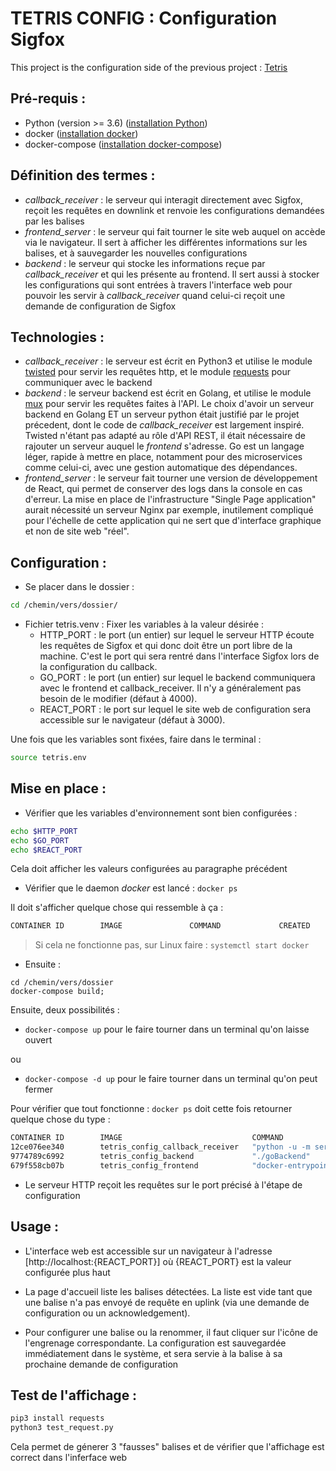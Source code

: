 # TETRIS CONFIG : Configuration Sigfox

This project is the configuration side of the previous project : [Tetris](https://github.com/vnepveu/sigfox_receiver)

## Pré-requis :

- Python (version >= 3.6) ([installation Python](https://www.python.org/downloads/))
- docker ([installation docker](https://docs.docker.com/install/))
- docker-compose ([installation docker-compose](https://docs.docker.com/compose/install/))

## Définition des termes :

- *callback_receiver* : le serveur qui interagit directement avec Sigfox, reçoit les requêtes en downlink et
renvoie les configurations demandées par les balises
- *frontend_server* : le serveur qui fait tourner le site web auquel on accède via le navigateur. Il sert à afficher
les différentes informations sur les balises, et à sauvegarder les nouvelles configurations
- *backend* : le serveur qui stocke les informations reçue par *callback_receiver* et qui les présente au frontend.
Il sert aussi à stocker les configurations qui sont entrées à travers l'interface web pour pouvoir les servir à
*callback_receiver* quand celui-ci reçoit une demande de configuration de Sigfox

## Technologies :

- *callback_receiver* : le serveur est écrit en Python3 et utilise le module [twisted](https://twistedmatrix.com/) pour servir 
les requêtes http, et le module [requests](https://requests.readthedocs.io/) pour communiquer avec le backend
- *backend* : le serveur backend est écrit en Golang, et utilise le module [mux](https://github.com/gorilla/mux/) pour
servir les requêtes faites à l'API. Le choix d'avoir un serveur backend en Golang ET un serveur python était justifié
par le projet précedent, dont le code de *callback_receiver* est largement inspiré. Twisted n'étant pas adapté
au rôle d'API REST, il était nécessaire de rajouter un serveur auquel le *frontend* s'adresse.
Go est un langage léger, rapide à mettre en place, notamment pour des microservices comme celui-ci, avec une gestion
automatique des dépendances.
- *frontend_server* : le serveur fait tourner une version de développement de React, qui permet de conserver des logs
dans la console en cas d'erreur. La mise en place de l'infrastructure "Single Page application" aurait nécessité un serveur
Nginx par exemple, inutilement compliqué pour l'échelle de cette application qui ne sert que d'interface graphique
et non de site web "réel".

## Configuration :

- Se placer dans le dossier :
```bash
cd /chemin/vers/dossier/
``` 
- Fichier tetris.venv :
    Fixer les variables à la valeur désirée :
    - HTTP_PORT : le port (un entier) sur lequel le serveur HTTP écoute les requêtes de Sigfox 
    et qui donc doit être un port libre de la machine. C'est le port qui sera rentré dans l'interface 
    Sigfox lors de la configuration du callback.
    - GO_PORT : le port (un entier) sur lequel le backend communiquera avec le frontend 
    et callback_receiver. Il n'y a généralement pas besoin de le modifier (défaut à 4000).
    - REACT_PORT : le port sur lequel le site web de configuration sera accessible sur le navigateur (défaut à 3000).

Une fois que les variables sont fixées, faire dans le terminal :
```bash
source tetris.env
```


## Mise en place :
- Vérifier que les variables d'environnement sont bien configurées :
```bash
echo $HTTP_PORT
echo $GO_PORT
echo $REACT_PORT
```
Cela doit afficher les valeurs configurées au paragraphe précédent

- Vérifier que le daemon *docker* est lancé :
``docker ps``

Il doit s'afficher quelque chose qui ressemble à ça :
```bash
CONTAINER ID        IMAGE               COMMAND             CREATED             STATUS              PORTS               NAMES
```
>Si cela ne fonctionne pas, sur Linux faire :
``systemctl start docker``
- Ensuite :
```bashj
cd /chemin/vers/dossier
docker-compose build;
```
Ensuite, deux possibilités :

- ``docker-compose up`` pour le faire tourner dans un terminal qu'on laisse ouvert

ou 

- ``docker-compose -d up`` pour le faire tourner dans un terminal qu'on peut fermer

Pour vérifier que tout fonctionne :
```docker ps```
doit cette fois retourner quelque chose du type :
```bash
CONTAINER ID        IMAGE                             COMMAND                  CREATED             STATUS              PORTS                    NAMES
12ce076ee340        tetris_config_callback_receiver   "python -u -m server…"   7 seconds ago       Up 6 seconds        0.0.0.0:80->80/tcp   callback_receiver
9774789c6992        tetris_config_backend             "./goBackend"            7 seconds ago       Up 6 seconds        0.0.0.0:4000->4000/tcp   backend_server
679f558cb07b        tetris_config_frontend            "docker-entrypoint.s…"   37 minutes ago      Up 6 seconds        0.0.0.0:3000->3000/tcp   frontend_server
```

- Le serveur HTTP reçoit les requêtes sur le port précisé à l'étape de configuration

## Usage :

- L'interface web est accessible sur un navigateur à l'adresse [http://localhost:{REACT_PORT}] où {REACT_PORT} est 
la valeur configurée plus haut

- La page d'accueil liste les balises détectées. La liste est vide tant que une balise n'a pas 
envoyé de requête en uplink (via une demande de configuration ou un acknowledgement).

- Pour configurer une balise ou la renommer, il faut cliquer sur l'icône de l'engrenage correspondante. La configuration
est sauvegardée immédiatement dans le système, et sera servie à la balise à sa prochaine demande de configuration

## Test de l'affichage : 

```bash
pip3 install requests
python3 test_request.py
```
Cela permet de génerer 3 "fausses" balises et de vérifier que l'affichage est
correct dans l'inferface web
